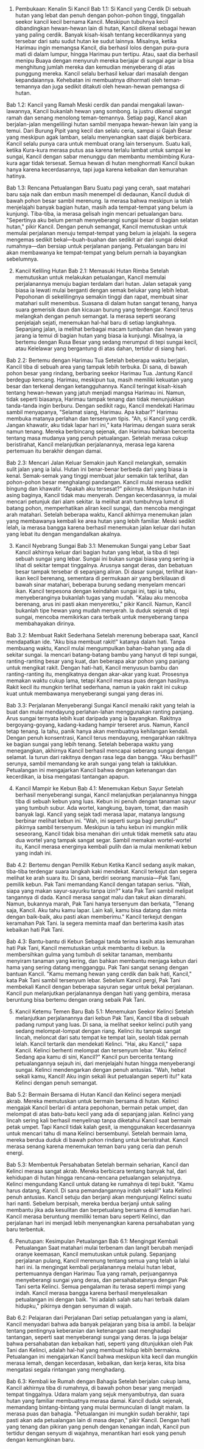 1. Pembukaan: Kenalin Si Kancil
Bab 1.1: Si Kancil yang Cerdik
Di sebuah hutan yang lebat dan penuh dengan pohon-pohon tinggi, tinggallah seekor kancil kecil bernama Kancil. Meskipun tubuhnya kecil dibandingkan hewan-hewan lain di hutan, Kancil dikenal sebagai hewan yang paling cerdik. Banyak kisah-kisah tentang kecerdikannya yang tersebar dari satu sudut hutan ke sudut lainnya. Misalnya, ketika Harimau ingin memangsa Kancil, dia berhasil lolos dengan pura-pura mati di dalam lumpur, hingga Harimau pun tertipu. Atau, saat dia berhasil menipu Buaya dengan menyuruh mereka berjajar di sungai agar ia bisa menghitung jumlah mereka dan kemudian menyeberang di atas punggung mereka. Kancil selalu berhasil keluar dari masalah dengan kepandaiannya. Kehebatan ini membuatnya dihormati oleh teman-temannya dan juga sedikit ditakuti oleh hewan-hewan pemangsa di hutan.

Bab 1.2: Kancil yang Ramah
Meski cerdik dan pandai mengakali lawan-lawannya, Kancil bukanlah hewan yang sombong. Ia justru dikenal sangat ramah dan senang menolong teman-temannya. Setiap pagi, Kancil akan berjalan-jalan mengelilingi hutan sambil menyapa hewan-hewan lain yang ia temui. Dari Burung Pipit yang kecil dan selalu ceria, sampai si Gajah Besar yang meskipun agak lamban, selalu menyenangkan saat diajak berbicara. Kancil selalu punya cara untuk membuat orang lain tersenyum. Suatu kali, ketika Kura-kura merasa putus asa karena terlalu lambat untuk sampai ke sungai, Kancil dengan sabar menunggu dan membantu membimbing Kura-kura agar tidak tersesat. Semua hewan di hutan menghormati Kancil bukan hanya karena kecerdasannya, tapi juga karena kebaikan dan kemurahan hatinya.

Bab 1.3: Rencana Petualangan Baru
Suatu pagi yang cerah, saat matahari baru saja naik dan embun masih menempel di dedaunan, Kancil duduk di bawah pohon besar sambil merenung. Ia merasa bahwa meskipun ia telah menjelajahi banyak bagian hutan, masih ada tempat-tempat yang belum ia kunjungi. Tiba-tiba, ia merasa gelisah ingin mencari petualangan baru. "Sepertinya aku belum pernah menyeberangi sungai besar di bagian selatan hutan," pikir Kancil. Dengan penuh semangat, Kancil memutuskan untuk memulai perjalanan menuju tempat-tempat yang belum ia jelajahi. Ia segera mengemas sedikit bekal—buah-buahan dan sedikit air dari sungai dekat rumahnya—dan bersiap untuk perjalanan panjang. Petualangan baru ini akan membawanya ke tempat-tempat yang belum pernah ia bayangkan sebelumnya.

2. Kancil Keliling Hutan
Bab 2.1: Memasuki Hutan Rimba
Setelah memutuskan untuk melakukan petualangan, Kancil memulai perjalanannya menuju bagian terdalam dari hutan. Jalan setapak yang biasa ia lewati mulai berganti dengan semak belukar yang lebih lebat. Pepohonan di sekelilingnya semakin tinggi dan rapat, membuat sinar matahari sulit menembus. Suasana di dalam hutan sangat tenang, hanya suara gemerisik daun dan kicauan burung yang terdengar. Kancil terus melangkah dengan penuh semangat. Ia merasa seperti seorang penjelajah sejati, menemukan hal-hal baru di setiap langkahnya. Sepanjang jalan, ia melihat berbagai macam tumbuhan dan hewan yang jarang ia temui di bagian hutan yang biasa ia kunjungi. Misalnya, ia bertemu dengan Rusa Besar yang sedang merumput di tepi sungai kecil, atau Kelelawar yang bergantung di atas dahan, tertidur di siang hari.

Bab 2.2: Bertemu dengan Harimau Tua
Setelah beberapa waktu berjalan, Kancil tiba di sebuah area yang tampak lebih terbuka. Di sana, di bawah pohon besar yang rindang, berbaring seekor Harimau Tua. Jantung Kancil berdegup kencang. Harimau, meskipun tua, masih memiliki kekuatan yang besar dan terkenal dengan ketangguhannya. Kancil teringat kisah-kisah tentang hewan-hewan yang jatuh menjadi mangsa Harimau ini. Namun, tidak seperti biasanya, Harimau tampak tenang dan tidak menunjukkan tanda-tanda ingin berburu. Dengan sedikit ragu, Kancil mendekati Harimau sambil menyapanya, "Selamat siang, Harimau. Apa kabar?" Harimau membuka matanya perlahan dan tersenyum tipis. "Ah, si Kancil yang cerdik. Jangan khawatir, aku tidak lapar hari ini," kata Harimau dengan suara serak namun tenang. Mereka berbincang sejenak, dan Harimau bahkan bercerita tentang masa mudanya yang penuh petualangan. Setelah merasa cukup beristirahat, Kancil melanjutkan perjalanannya, merasa lega karena pertemuan itu berakhir dengan damai.

Bab 2.3: Mencari Jalan Keluar
Semakin jauh Kancil melangkah, semakin sulit jalan yang ia lalui. Hutan ini benar-benar berbeda dari yang biasa ia kenal. Semak-semak yang tinggi membuat jalur semakin tak terlihat, dan pohon-pohon besar menghalangi pandangan. Kancil mulai merasa sedikit bingung dan khawatir. "Apakah aku tersesat?" pikirnya. Meskipun hutan ini asing baginya, Kancil tidak mau menyerah. Dengan kecerdasannya, ia mulai mencari petunjuk dari alam sekitar. Ia melihat arah tumbuhnya lumut di batang pohon, memperhatikan aliran kecil sungai, dan mencoba mengingat arah matahari. Setelah beberapa waktu, Kancil akhirnya menemukan jalan yang membawanya kembali ke area hutan yang lebih familiar. Meski sedikit lelah, ia merasa bangga karena berhasil menemukan jalan keluar dari hutan yang lebat itu dengan mengandalkan akalnya.

3. Kancil Nyebrang Sungai
Bab 3.1: Menemukan Sungai yang Lebar
Saat Kancil akhirnya keluar dari bagian hutan yang lebat, ia tiba di tepi sebuah sungai yang lebar. Sungai ini bukan sungai biasa yang sering ia lihat di sekitar tempat tinggalnya. Arusnya sangat deras, dan bebatuan besar tampak tersebar di sepanjang aliran. Di dasar sungai, terlihat ikan-ikan kecil berenang, sementara di permukaan air yang berkilauan di bawah sinar matahari, beberapa burung sedang menyelam mencari ikan. Kancil terpesona dengan keindahan sungai ini, tapi ia tahu, menyeberanginya bukanlah tugas yang mudah. "Kalau aku mencoba berenang, arus ini pasti akan menyeretku," pikir Kancil. Namun, Kancil bukanlah tipe hewan yang mudah menyerah. Ia duduk sejenak di tepi sungai, mencoba memikirkan cara terbaik untuk menyeberang tanpa membahayakan dirinya.

Bab 3.2: Membuat Rakit Sederhana
Setelah merenung beberapa saat, Kancil mendapatkan ide. "Aku bisa membuat rakit!" katanya dalam hati. Tanpa membuang waktu, Kancil mulai mengumpulkan bahan-bahan yang ada di sekitar sungai. Ia mencari batang-batang bambu yang hanyut di tepi sungai, ranting-ranting besar yang kuat, dan beberapa akar pohon yang panjang untuk mengikat rakit. Dengan hati-hati, Kancil menyusun bambu dan ranting-ranting itu, mengikatnya dengan akar-akar yang kuat. Prosesnya memakan waktu cukup lama, tetapi Kancil merasa puas dengan hasilnya. Rakit kecil itu mungkin terlihat sederhana, namun ia yakin rakit ini cukup kuat untuk membawanya menyeberangi sungai yang deras ini.

Bab 3.3: Perjalanan Menyeberangi Sungai
Kancil menaiki rakit yang telah ia buat dan mulai mendayung perlahan-lahan menggunakan ranting panjang. Arus sungai ternyata lebih kuat daripada yang ia bayangkan. Rakitnya bergoyang-goyang, kadang-kadang hampir terseret arus. Namun, Kancil tetap tenang. Ia tahu, panik hanya akan membuatnya kehilangan kendali. Dengan penuh konsentrasi, Kancil terus mendayung, mengarahkan rakitnya ke bagian sungai yang lebih tenang. Setelah beberapa waktu yang menegangkan, akhirnya Kancil berhasil mencapai seberang sungai dengan selamat. Ia turun dari rakitnya dengan rasa lega dan bangga. "Aku berhasil!" serunya, sambil memandang ke arah sungai yang telah ia taklukkan. Petualangan ini mengajarkan Kancil bahwa dengan ketenangan dan kecerdikan, ia bisa mengatasi tantangan apapun.

4. Kancil Mampir ke Kebun
Bab 4.1: Menemukan Kebun Sayur
Setelah berhasil menyeberangi sungai, Kancil melanjutkan perjalanannya hingga tiba di sebuah kebun yang luas. Kebun ini penuh dengan tanaman sayur yang tumbuh subur. Ada wortel, kangkung, bayam, tomat, dan masih banyak lagi. Kancil yang sejak tadi merasa lapar, matanya langsung berbinar melihat kebun ini. "Wah, ini seperti surga bagi perutku!" pikirnya sambil tersenyum. Meskipun ia tahu kebun ini mungkin milik seseorang, Kancil tidak bisa menahan diri untuk tidak memetik satu atau dua wortel yang tampak sangat segar. Sambil memakan wortel-wortel itu, Kancil merasa energinya kembali pulih dan ia mulai menikmati kebun yang indah ini.

Bab 4.2: Bertemu dengan Pemilik Kebun
Ketika Kancil sedang asyik makan, tiba-tiba terdengar suara langkah kaki mendekat. Kancil terkejut dan segera melihat ke arah suara itu. Di sana, berdiri seorang manusia—Pak Tani, pemilik kebun. Pak Tani memandang Kancil dengan tatapan serius. "Wah, siapa yang makan sayur-sayurku tanpa izin?" kata Pak Tani sambil melipat tangannya di dada. Kancil merasa sangat malu dan takut akan dimarahi. Namun, bukannya marah, Pak Tani hanya tersenyum dan berkata, "Tenang saja, Kancil. Aku tahu kamu lapar. Lain kali, kamu bisa datang dan minta dengan baik-baik, aku pasti akan memberimu." Kancil terkejut dengan keramahan Pak Tani. Ia segera meminta maaf dan berterima kasih atas kebaikan hati Pak Tani.

Bab 4.3: Bantu-bantu di Kebun
Sebagai tanda terima kasih atas kemurahan hati Pak Tani, Kancil memutuskan untuk membantu di kebun. Ia membersihkan gulma yang tumbuh di sekitar tanaman, membantu menyiram tanaman yang kering, dan bahkan membantu menjaga kebun dari hama yang sering datang mengganggu. Pak Tani sangat senang dengan bantuan Kancil. "Kamu memang hewan yang cerdik dan baik hati, Kancil," kata Pak Tani sambil tersenyum lebar. Sebelum Kancil pergi, Pak Tani membekali Kancil dengan beberapa sayuran segar untuk bekal perjalanan. Kancil pun melanjutkan perjalanannya dengan hati yang gembira, merasa beruntung bisa bertemu dengan orang sebaik Pak Tani.

5. Kancil Ketemu Temen Baru
Bab 5.1: Menemukan Seekor Kelinci
Setelah melanjutkan perjalanannya dari kebun Pak Tani, Kancil tiba di sebuah padang rumput yang luas. Di sana, ia melihat seekor kelinci putih yang sedang melompat-lompat dengan riang. Kelinci itu tampak sangat lincah, meloncat dari satu tempat ke tempat lain, seolah tidak pernah lelah. Kancil tertarik dan mendekati Kelinci. "Hai, aku Kancil," sapa Kancil. Kelinci berhenti melompat dan tersenyum lebar. "Aku Kelinci! Sedang apa kamu di sini, Kancil?" Kancil pun bercerita tentang petualangannya sejauh ini, dari menjelajahi hutan hingga menyeberangi sungai. Kelinci mendengarkan dengan penuh antusias. "Wah, hebat sekali kamu, Kancil! Aku ingin sekali ikut petualangan seperti itu!" kata Kelinci dengan penuh semangat.

Bab 5.2: Bermain Bersama di Hutan
Kancil dan Kelinci segera menjadi akrab. Mereka memutuskan untuk bermain bersama di hutan. Kelinci mengajak Kancil berlari di antara pepohonan, bermain petak umpet, dan melompat di atas batu-batu kecil yang ada di sepanjang jalan. Kelinci yang lincah sering kali berhasil menyelinap tanpa diketahui Kancil saat bermain petak umpet. Tapi Kancil tidak kalah gesit, ia menggunakan kecerdasannya untuk mencari tahu di mana Kelinci bersembunyi. Setelah bermain lama, mereka berdua duduk di bawah pohon rindang untuk beristirahat. Kancil merasa senang karena menemukan teman baru yang ceria dan penuh energi.

Bab 5.3: Membentuk Persahabatan
Setelah bermain seharian, Kancil dan Kelinci merasa sangat akrab. Mereka berbicara tentang banyak hal, dari kehidupan di hutan hingga rencana-rencana petualangan selanjutnya. Kelinci mengundang Kancil untuk datang ke rumahnya di tepi bukit. "Kamu harus datang, Kancil. Di sana pemandangannya indah sekali!" kata Kelinci penuh antusias. Kancil setuju dan berjanji akan mengunjungi Kelinci suatu hari nanti. Sebelum berpisah, mereka berdua berjanji untuk saling membantu jika ada kesulitan dan berpetualang bersama di kemudian hari. Kancil merasa beruntung memiliki teman baru seperti Kelinci, dan perjalanan hari ini menjadi lebih menyenangkan karena persahabatan yang baru terbentuk.

6. Penutupan: Kesimpulan Petualangan
Bab 6.1: Mengingat Kembali Petualangan
Saat matahari mulai terbenam dan langit berubah menjadi oranye keemasan, Kancil memutuskan untuk pulang. Sepanjang perjalanan pulang, Kancil merenung tentang semua yang telah ia lalui hari ini. Ia mengingat kembali perjalanannya melalui hutan lebat, pertemuannya dengan Harimau Tua yang ramah, perjuangannya menyeberangi sungai yang deras, dan persahabatannya dengan Pak Tani serta Kelinci. Semua pengalaman itu terasa seperti mimpi yang indah. Kancil merasa bangga karena berhasil menyelesaikan petualangan ini dengan baik. "Ini adalah salah satu hari terbaik dalam hidupku," pikirnya dengan senyuman di wajah.

Bab 6.2: Pelajaran dari Perjalanan
Dari setiap petualangan yang ia alami, Kancil menyadari bahwa ada banyak pelajaran yang bisa ia ambil. Ia belajar tentang pentingnya keberanian dan ketenangan saat menghadapi tantangan, seperti saat menyeberangi sungai yang deras. Ia juga belajar bahwa persahabatan dan kebaikan hati, seperti yang ditunjukkan oleh Pak Tani dan Kelinci, adalah hal-hal yang membuat hidup lebih bermakna. Petualangan ini mengajarkan Kancil bahwa meskipun kita kecil dan mungkin merasa lemah, dengan kecerdasan, kebaikan, dan kerja keras, kita bisa mengatasi segala rintangan yang menghadang.

Bab 6.3: Kembali ke Rumah dengan Bahagia
Setelah berjalan cukup lama, Kancil akhirnya tiba di rumahnya, di bawah pohon besar yang menjadi tempat tinggalnya. Udara malam yang sejuk menyambutnya, dan suara hutan yang familiar membuatnya merasa damai. Kancil duduk sejenak, memandang bintang-bintang yang mulai bermunculan di langit malam. Ia merasa puas dan bahagia. "Petualangan ini mungkin sudah berakhir, tapi pasti akan ada petualangan lain di masa depan," pikir Kancil. Dengan hati yang tenang dan pikiran yang penuh dengan kenangan indah, Kancil pun tertidur dengan senyum di wajahnya, menantikan hari esok yang penuh dengan kemungkinan baru.